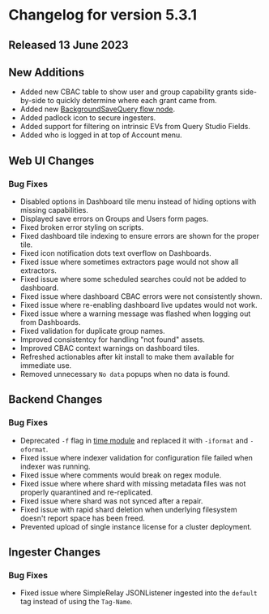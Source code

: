 # Changelog for version 5.3.1

## Released 13 June 2023

## New Additions

* Added new CBAC table to show user and group capability grants side-by-side to quickly determine where each grant came from.
* Added new [BackgroundSaveQuery flow node](/flows/nodes/bgsave).
* Added padlock icon to secure ingesters.
* Added support for filtering on intrinsic EVs from Query Studio Fields.
* Added who is logged in at top of Account menu.

## Web UI Changes

### Bug Fixes

* Disabled options in Dashboard tile menu instead of hiding options with missing capabilities.
* Displayed save errors on Groups and Users form pages.
* Fixed broken error styling on scripts.
* Fixed dashboard tile indexing to ensure errors are shown for the proper tile.
* Fixed icon notification dots text overflow on Dashboards.
* Fixed issue where sometimes extractors page would not show all extractors.
* Fixed issue where some scheduled searches could not be added to dashboard.
* Fixed issue where dashboard CBAC errors were not consistently shown.
* Fixed issue where re-enabling dashboard live updates would not work.
* Fixed issue where a warning message was flashed when logging out from Dashboards.
* Fixed validation for duplicate group names.
* Improved consistentcy for handling "not found" assets.
* Improved CBAC context warnings on dashboard tiles. 
* Refreshed actionables after kit install to make them available for immediate use.
* Removed unnecessary `No data` popups when no data is found.

## Backend Changes

### Bug Fixes

* Deprecated `-f` flag in [time module](/search/time/time) and replaced it with `-iformat` and `-oformat`.
* Fixed issue where indexer validation for configuration file failed when indexer was running.
* Fixed issue where comments would break on regex module.
* Fixed issue where where shard with missing metadata files was not properly quarantined and re-replicated.
* Fixed issue where shard was not synced after a repair.
* Fixed issue with rapid shard deletion when underlying filesystem doesn't report space has been freed.
* Prevented upload of single instance license for a cluster deployment.

## Ingester Changes

### Bug Fixes

* Fixed issue where SimpleRelay JSONListener ingested into the `default` tag instead of using the `Tag-Name`.

